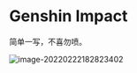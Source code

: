 # Genshin Impact

简单一写，不喜勿喷。

![image-20220222182823402](D:\ENG\typora-img\image-20220222182823402.png)
